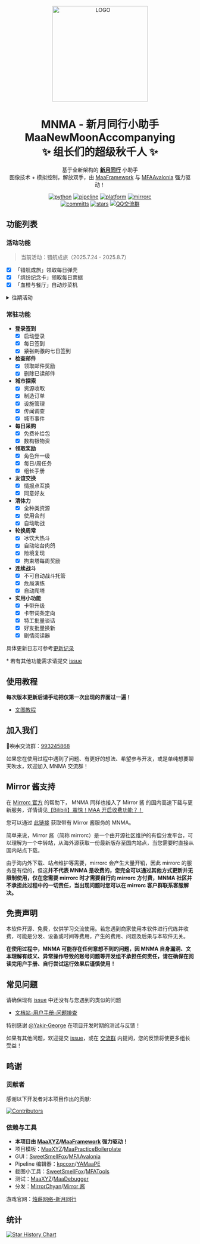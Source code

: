 <p align="center">
  <img alt="LOGO" src="./logo.png" width="256" height="256" />
</p>

<div align="center">

# MNMA - 新月同行小助手</br>MaaNewMoonAccompanying</br>✨ 组长们的超级秋千人 ✨

基于全新架构的 [**新月同行**](https://xytx.firewick.net/home) 小助手<br/>图像技术 + 模拟控制，解放双手，由 [MaaFramework](https://github.com/MaaXYZ/MaaFramework) 与 [MFAAvalonia](https://github.com/SweetSmellFox/MFAAvalonia) 强力驱动！

<p align="center">
  <a href="https://www.python.org/" target="_blank"><img alt="python" src="https://img.shields.io/badge/Python-3776AB?logo=python&logoColor=white"></a>
  <a href="https://github.com/MaaXYZ/MaaFramework/blob/main/docs/zh_cn/3.1-%E4%BB%BB%E5%8A%A1%E6%B5%81%E6%B0%B4%E7%BA%BF%E5%8D%8F%E8%AE%AE.md" target="_blank"><img alt="pipeline" src="https://img.shields.io/badge/Pipeline-%23876f69?logo=paddypower&logoColor=%23FFFFFF"></a>
  <a href="https://github.com/kqcoxn/MaaNewMoonAccompanying/releases" target="_blank"><img alt="platform" src="https://img.shields.io/badge/platform-Windows%20%7C%20Linux%20%7C%20macOS-blueviolet"></a>
  <a href="https://mirrorchyan.com/zh/projects&source=mnma-github-code" target="_blank"><img alt="mirrorc" src="https://img.shields.io/badge/Mirror%E9%85%B1-%239af3f6?logo=countingworkspro&logoColor=4f46e5"></a>
  <br/>
  <a href="https://github.com/kqcoxn/MaaNewMoonAccompanying/commits/main/" target="_blank"><img alt="committs" src="https://img.shields.io/github/commit-activity/m/kqcoxn/MaaNewMoonAccompanying?color=%23ff69b4"></a>
  <a href="https://github.com/kqcoxn/MaaNewMoonAccompanying/stargazers" target="_blank"><img alt="stars" src="https://img.shields.io/github/stars/kqcoxn/MaaNewMoonAccompanying?style=social"></a>
  <a href="http://qm.qq.com/cgi-bin/qm/qr?_wv=1027&k=VMC132QhbMDLi5U62MlDRvtCMj9WOXRr&authKey=yJNKO4sQ%2BBFHpBCLSSEvVOAyz%2FPjknNSl70W3ugg2%2BpELnKmEiHamj1emJMWcLwQ&noverify=0&group_code=993245868" target="_blank"><img alt="QQ交流群" src="https://img.shields.io/badge/QGroup-993245868-0e80c1?logo=qq&logoColor=white"></a>
</p>

</div>

## 功能列表

### 活动功能

> 当前活动：错航成旅（2025.7.24 - 2025.8.7）

- [x] 「错航成旅」领取每日弹壳
- [x] 「缤纷纪念卡」领取每日票据
- [x] 「血橙与餐厅」自动炒菜机

<details>
<summary>往期活动</summary>

#### 乐园不妙夜

> 2025.6.12 - 2025.7.24

- [x] 「乐园不妙夜」领取每日代币
- [x] 「融变超」合成大曦瓜
- [x] 「环线调度」自动驾驶
- [x] 「未来记忆」领取每日奖励

#### 往像螺旋

> 2025.5.29 - 2025.6.12

- [x] 「往像螺旋」每日决雍作战
- [x] 「往像螺旋」领取每日尘质
- [x] 「工坊开放日」领取奖励
- [x] 「流域清扫」自动清扫
- [x] 「今日南廷」领取每日奖励

#### 血茧时辙

> 2025.4.30 - 2025.5.29

- [x] 「血茧时辙」领取每日残片
- [x] 「决雍协定」领取体力与奖励

#### 禅世遗香

> 2025.4.3 - 2025.4.30

- [x] 「禅世遗香」领取每日禅香
- [x] 「列车长的见面礼」每日体力领取
- [x] 「未来记忆」领取今日奖励

</details>

### 常驻功能

- **登录签到**
  - [x] 启动登录
  - [x] 每日签到
  - [x] ~~紧张刺激的~~七日签到
- **检查邮件**
  - [x] 领取邮件奖励
  - [x] 删除已读邮件
- **城市探索**
  - [x] 资源收取
  - [x] 制造订单
  - [x] 设施管理
  - [x] 传闻调查
  - [x] 城市事件
- **每日采购**
  - [x] 免费补给包
  - [x] 数构银物资
- **领取奖励**
  - [x] 角色升一级
  - [x] 每日/周任务
  - [x] 组长手册
- **友谊交换**
  - [x] 情报点互换
  - [x] 同意好友
- **清体力**
  - [x] 全种类资源
  - [x] 使用合剂
  - [x] 自动助战
- **轮换周常**
  - [x] 冰饮大热斗
  - [x] 自动站台肉鸽
  - [x] 险境复现
  - [x] 拘束塔每周奖励
- **连续战斗**
  - [x] 不可自动战斗托管
  - [x] 危局演练
  - [x] 自动爬塔
- **实用小功能**
  - [x] 卡带升级
  - [x] 卡带词条定向
  - [x] 特工批量谈话
  - [x] 好友批量换新
  - [x] 剧情阅读器

具体更新日志可参考[更新记录](/assets/resource/Announcement/3.更新记录.md)

\* 若有其他功能需求请提交 [issue](https://github.com/kqcoxn/MaaNewMoonAccompanying/issues?q=is%3Aissue)

## 使用教程

**每次版本更新后请手动把仅第一次出现的界面过一遍！**

- [文图教程](https://docs.codax.site/mnma/guide/users/start.html)

## 加入我们

🐧~~吹水~~交流群：[993245868](http://qm.qq.com/cgi-bin/qm/qr?_wv=1027&k=VMC132QhbMDLi5U62MlDRvtCMj9WOXRr&authKey=yJNKO4sQ%2BBFHpBCLSSEvVOAyz%2FPjknNSl70W3ugg2%2BpELnKmEiHamj1emJMWcLwQ&noverify=0&group_code=993245868)

如果您在使用过程中遇到了问题、有更好的想法、希望参与开发，或是单纯想要聊天吹水，欢迎加入 MNMA 交流群！

## Mirror 酱支持

在 [Mirrorc 官方](https://mirrorchyan.com/zh/projects?source=mnma-github-code) 的帮助下， MNMA 同样也接入了 Mirror 酱 的国内高速下载与更新服务，详情请见[【Bilibili】震惊！MAA 开启收费功能？！](https://www.bilibili.com/video/BV1cZFreLEja/)

您可以通过 [此链接](https://mirrorchyan.com/zh/projects?rid=MNMA&source=mnma-github-code) 获取带有 Mirror 酱服务的 MNMA。

简单来说，Mirror 酱（简称 mirrorc）是一个由开源社区维护的有偿分发平台，可以理解为一个中转站，从海外源获取一份最新版存至国内站点，当您需要时直接从国内站点下载。

由于海内外下载、站点维护等需要，mirrorc 会产生大量开销，因此 mirrorc 的服务是有偿的，但这**并不代表 MNMA 是收费的，您完全可以通过其他方式更新并无限制使用，仅在您需要 mirrorc 时才需要自行向 mirrorc 方付费，MNMA 社区并不承担此过程中的一切责任，当出现问题时您可以在 mirrorc 客户群联系客服解决。**

## 免责声明

本软件开源、免费，仅供学习交流使用。若您遇到商家使用本软件进行代练并收费，可能是分发、设备或时间等费用，产生的费用、问题及后果与本软件无关。

**在使用过程中，MNMA 可能存在任何意想不到的问题，因 MNMA 自身漏洞、文本理解有歧义、异常操作导致的账号问题等开发组不承担任何责任，请在确保在阅读完用户手册、自行尝试运行效果后谨慎使用！**

## 常见问题

请确保现有 [issue](https://github.com/kqcoxn/MaaNewMoonAccompanying/issues?q=is%3Aissue) 中还没有与您遇到的类似的问题

- [文档站-用户手册-问题排查](https://docs.codax.site/mnma/guide/users/errors.html)

特别感谢 [@Yakir-George](https://github.com/Yakir-George) 在项目开发时期的测试与反馈！

如果有其他问题，欢迎提交 [issue](https://github.com/kqcoxn/MaaNewMoonAccompanying/issues?q=is%3Aissue)，或在 [交流群](http://qm.qq.com/cgi-bin/qm/qr?_wv=1027&k=VMC132QhbMDLi5U62MlDRvtCMj9WOXRr&authKey=yJNKO4sQ%2BBFHpBCLSSEvVOAyz%2FPjknNSl70W3ugg2%2BpELnKmEiHamj1emJMWcLwQ&noverify=0&group_code=993245868) 内提问，您的反馈将使更多组长受益！

## 鸣谢

### 贡献者

感谢以下开发者对本项目作出的贡献:

[![Contributors](https://contrib.rocks/image?repo=kqcoxn/MaaNewMoonAccompanying&max=1000)](https://github.com/kqcoxn/MaaNewMoonAccompanying/graphs/contributors)

### 依赖与工具

- **本项目由 [MaaXYZ](https://github.com/MaaXYZ)/[MaaFramework](https://github.com/MaaXYZ/MaaFramework) 强力驱动！**
- 项目模板：[MaaXYZ](https://github.com/MaaXYZ)/[MaaPracticeBoilerplate](https://github.com/MaaXYZ/MaaPracticeBoilerplate)
- GUI：[SweetSmellFox](https://github.com/SweetSmellFox)/[MFAAvalonia](https://github.com/SweetSmellFox/MFAAvalonia/tree/master)
- Pipeline 编辑器：[kqcoxn](https://github.com/kqcoxn)/[YAMaaPE](https://github.com/kqcoxn/YAMaaPE)
- 截图小工具：[SweetSmellFox](https://github.com/SweetSmellFox)/[MFATools](https://github.com/SweetSmellFox/MFATools)
- 测试：[MaaXYZ](https://github.com/MaaXYZ)/[MaaDebugger](https://github.com/MaaXYZ/MaaDebugger)
- 分发：[MirrorChyan](https://github.com/MirrorChyan)/[Mirror 酱](https://mirrorchyan.com/zh/get-start?source=mnma-github-code)

游戏官网：[烛薪网络-新月同行](https://xytx.firewick.net/home)

## 统计

[![Star History Chart](https://api.star-history.com/svg?repos=kqcoxn/MaaNewMoonAccompanying&type=Date)](https://www.star-history.com/#kqcoxn/MaaNewMoonAccompanying&Date)
